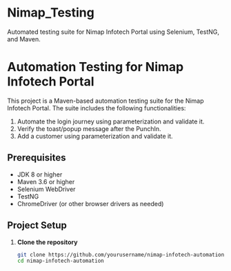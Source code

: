 # Nimap_Testing
Automated testing suite for Nimap Infotech Portal using Selenium, TestNG, and Maven.

# Automation Testing for Nimap Infotech Portal

This project is a Maven-based automation testing suite for the Nimap Infotech Portal. The suite includes the following functionalities:
1. Automate the login journey using parameterization and validate it.
2. Verify the toast/popup message after the PunchIn.
3. Add a customer using parameterization and validate it.

## Prerequisites

- JDK 8 or higher
- Maven 3.6 or higher
- Selenium WebDriver
- TestNG
- ChromeDriver (or other browser drivers as needed)

## Project Setup

1. **Clone the repository**

   ```sh
   git clone https://github.com/yourusername/nimap-infotech-automation.git
   cd nimap-infotech-automation
